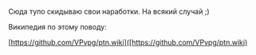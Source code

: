 Сюда тупо скидываю свои наработки.
На всякий случай ;)

Википедия по этому поводу:

[https://github.com/VPvpg/ptn.wiki]([https://github.com/VPvpg/ptn.wiki)
